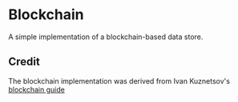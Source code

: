 # Blockchain

A simple implementation of a blockchain-based data store.

## Credit

The blockchain implementation was derived from Ivan Kuznetsov's [blockchain guide](https://jeiwan.cc/posts/building-blockchain-in-go-part-1/)